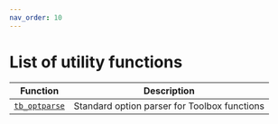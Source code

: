 ```yaml
---
nav_order: 10
---
```

# List of utility functions

| Function | Description|
|---|---|
|[`tb_optparse`](TOC_tb_optparse.html) | Standard option parser for Toolbox functions |
